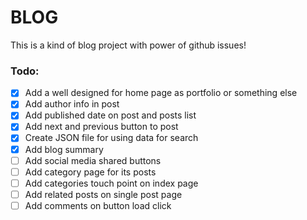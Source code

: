 # BLOG
This is a kind of blog project with power of github issues!

### Todo:
- [x] Add a well designed for home page as portfolio or something else
- [x] Add author info in post
- [x] Add published date on post and posts list
- [x] Add next and previous button to post
- [x] Create JSON file for using data for search
- [x] Add blog summary 
- [ ] Add social media shared buttons
- [ ] Add category page for its posts
- [ ] Add categories touch point on index page
- [ ] Add related posts on single post page
- [ ] Add comments on button load click